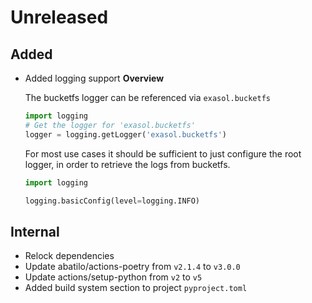 # Unreleased

## Added 
- Added logging support
    **Overview**

    The bucketfs logger can be referenced via `exasol.bucketfs`

    ```python
    import logging
    # Get the logger for 'exasol.bucketfs'
    logger = logging.getLogger('exasol.bucketfs')
    ```

    For most use cases it should be sufficient to just configure the root logger, in order
    to retrieve the logs from bucketfs.

    ```python
    import logging

    logging.basicConfig(level=logging.INFO)
    ```


## Internal
- Relock dependencies
- Update abatilo/actions-poetry from `v2.1.4` to `v3.0.0`
- Update actions/setup-python from `v2` to `v5`
- Added build system section to project `pyproject.toml`

